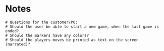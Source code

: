 # Notes

    # Questions for the customer/PO:
    # Should the user be able to start a new game, when the last game is ended?
    # Should the markers have any colors?
    # Should the players moves be printed as text on the screen (narrated)?